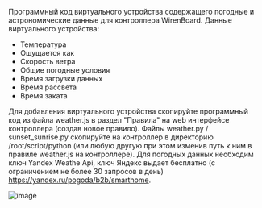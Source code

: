 Программный код виртуального устройства содержащего погодные и астрономические данные для контроллера WirenBoard.
Данные виртуального устройства:
- Температура
- Ощущается как
- Скорость ветра
- Общие погодные условия
- Время загрузки данных
- Время рассвета
- Время заката

Для добавления виртуального устройства скопируйте программный код из файла weather.js в раздел "Правила" на web интерфейсе контроллера (создав новое правило).
Файлы weather.py / sunset_sunrise.py скопируйте на контроллер в директорию /root/script/python (или любую другую при этом изменив путь к ним в правиле weather.js на контроллере).
Для погодных данных необходим ключ Yandex Weathe Api, ключ Яндекс выдает бесплатно (с ограничением не более 30 запросов в день) https://yandex.ru/pogoda/b2b/smarthome.

![image](https://github.com/user-attachments/assets/615b31ac-5a4d-47f0-b9c8-53488f096d7a)
